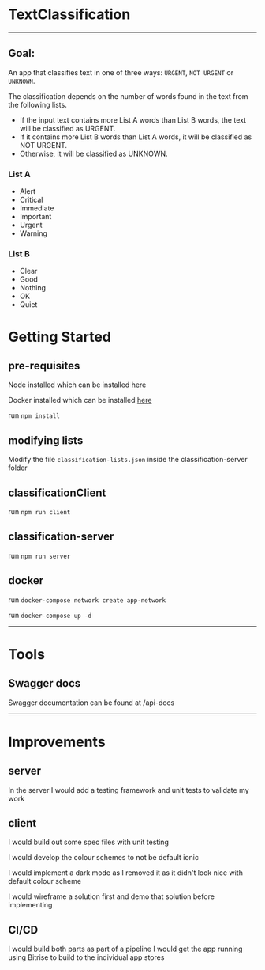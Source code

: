 # TextClassification
---

## Goal:

An app that classifies text in one of three ways: `URGENT`, `NOT URGENT` or `UNKNOWN`.

The classification depends on the number of words found in the text from the following lists. 
 - If the input text contains more List A words than List B words, the text will be classified as URGENT.
 - If it contains more List B words than List A words, it will be classified as NOT URGENT.
 - Otherwise, it will be classified as UNKNOWN.

### List A
- Alert
- Critical
- Immediate
- Important
- Urgent
- Warning

### List B
- Clear
- Good
- Nothing
- OK
- Quiet


# Getting Started

## pre-requisites 
Node installed which can be installed [here](https://nodejs.org/en/download/) 

Docker installed which can be installed [here](https://www.docker.com/) 

run `npm install`


## modifying lists
Modify the file `classification-lists.json` inside the classification-server folder


## classificationClient
run `npm run client`


## classification-server
run `npm run server`


## docker
run `docker-compose network create app-network`

run `docker-compose up -d`


---
# Tools

## Swagger docs
Swagger documentation can be found at /api-docs


---
# Improvements

## server
In the server I would add a testing framework and unit tests to validate my work

## client
I would build out some spec files with unit testing

I would develop the colour schemes to not be default ionic

I would implement a dark mode as I removed it as it didn't look nice with default colour scheme

I would wireframe a solution first and demo that solution before implementing

## CI/CD
I would build both parts as part of a pipeline
I would get the app running using Bitrise to build to the individual app stores